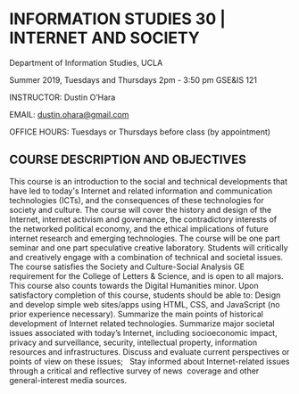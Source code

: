 
# INFORMATION STUDIES 30 | INTERNET AND SOCIETY

Department of Information Studies, UCLA

Summer 2019, Tuesdays and Thursdays 2pm - 3:50 pm GSE&IS 121

INSTRUCTOR: Dustin O’Hara

EMAIL: dustin.ohara@gmail.com

OFFICE HOURS: Tuesdays or Thursdays before class (by appointment)


## COURSE DESCRIPTION AND OBJECTIVES
This course is an introduction to the social and technical developments that have led to today's Internet and related information and communication technologies (ICTs), and the consequences of these technologies for society and culture. The course will cover the history and design of the Internet, internet activism and governance, the contradictory interests of the networked political economy, and the ethical implications of future internet research and emerging technologies. The course will be one part seminar and one part speculative creative laboratory. Students will critically and creatively engage with a combination of technical and societal issues. 
The course satisfies the Society and Culture-Social Analysis GE requirement for the College of Letters & Science, and is open to all majors. This course also counts towards the Digital Humanities minor. Upon satisfactory completion of this course, students should be able to:
Design and develop simple web sites/apps using HTML, CSS, and JavaScript (no prior experience necessary).
 Summarize the main points of historical development of Internet related technologies.
Summarize major societal issues associated with today’s Internet, including socioeconomic impact, privacy and surveillance, security, intellectual property, information resources and infrastructures.
Discuss and evaluate current perspectives or points of view on these issues;  
Stay informed about Internet-related issues through a critical and reflective survey of news  coverage and other general-interest media sources.  



